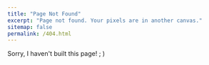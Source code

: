 ```yaml
---
title: "Page Not Found"
excerpt: "Page not found. Your pixels are in another canvas."
sitemap: false
permalink: /404.html
---
```


Sorry, I haven't built this page! ; )
